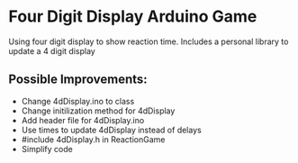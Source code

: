 # Four Digit Display Arduino Game
Using four digit display to show reaction time. Includes a personal library to update a 4 digit display

## Possible Improvements:
* Change 4dDisplay.ino to class
* Change initilization method for 4dDisplay
* Add header file for 4dDisplay.ino
* Use times to update 4dDisplay instead of delays
* \#include 4dDisplay.h in ReactionGame
* Simplify code
